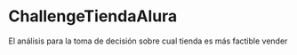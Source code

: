 # ChallengeTiendaAlura
El análisis para la toma de decisión sobre cual tienda es más factible vender
